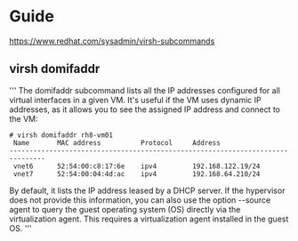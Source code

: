 # Guide
https://www.redhat.com/sysadmin/virsh-subcommands

## virsh domifaddr
'''
The domifaddr subcommand lists all the IP addresses configured for all virtual interfaces in a given VM. It's useful if the VM uses dynamic IP addresses, as it allows you to see the assigned IP address and connect to the VM:

```
# virsh domifaddr rh8-vm01 
 Name       MAC address          Protocol     Address
-------------------------------------------------------------------------------
 vnet6      52:54:00:c8:17:6e    ipv4         192.168.122.19/24
 vnet7      52:54:00:04:4d:ac    ipv4         192.168.64.210/24
```
By default, it lists the IP address leased by a DHCP server. If the hypervisor does not provide this information, you can also use the option --source agent to query the guest operating system (OS) directly via the virtualization agent. This requires a virtualization agent installed in the guest OS.
'''
